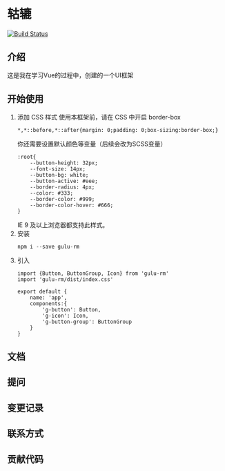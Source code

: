 # 轱辘

[![Build Status](https://www.travis-ci.org/Ricemonster/gulu.svg?branch=master)](https://www.travis-ci.org/Ricemonster/gulu)



## 介绍

这是我在学习Vue的过程中，创建的一个UI框架

## 开始使用

1. 添加 CSS 样式
    使用本框架前，请在 CSS 中开启 border-box
    ```
    *,*::before,*::after{margin: 0;padding: 0;box-sizing:border-box;}
    ```
    你还需要设置默认颜色等变量（后续会改为SCSS变量）
    ```
    :root{
        --button-height: 32px;
        --font-size: 14px;
        --button-bg: white;
        --button-active: #eee;
        --border-radius: 4px;
        --color: #333;
        --border-color: #999;
        --border-color-hover: #666;
    } 
    ```
    IE 9 及以上浏览器都支持此样式。
2. 安装 
    ```
    npm i --save gulu-rm
    ```
3. 引入
    ```
    import {Button, ButtonGroup, Icon} from 'gulu-rm'
    import 'gulu-rm/dist/index.css' 

    export default {
        name: 'app',
        components:{
            'g-button': Button,
            'g-icon': Icon,
            'g-button-group': ButtonGroup
        }
    }
    ```

## 文档

## 提问 

## 变更记录

## 联系方式

## 贡献代码


